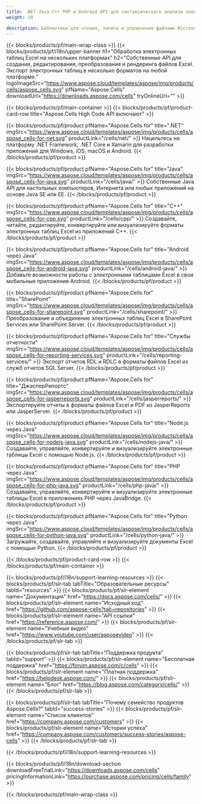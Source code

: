 ```yaml
---
title: .NET Java C++ PHP и Android API для синтаксического анализа электронных таблиц Excel 
weight: 10

description: Библиотеки для чтения, записи и управления файлами Microsoft Excel в .NET Java C++ приложениях для Android и SharePoint. Экспорт рабочих листов в SSRS и JasperReports
---
```

{{< blocks/products/pf/main-wrap-class >}}
{{< blocks/products/pf/i18n/upper-banner h1="Обработка электронных таблиц Excel на нескольких платформах" h2="Собственные API для создания, редактирования, преобразования и рендеринга файлов Excel. Экспорт электронных таблиц в несколько форматов на любой платформе." logoImageSrc="https://www.aspose.cloud/templates/aspose/img/products/cells/aspose_cells.svg" pfName="Aspose.Cells" downloadUrl="https://downloads.aspose.com/cells" tryOnlineUrl="" >}}

{{< blocks/products/pf/main-container >}}
{{< blocks/products/pf/product-card-row title="Aspose.Cells High Code API включают" >}}

{{< blocks/products/pf/product pfName="Aspose.Cells for" title=".NET" imgSrc="https://www.aspose.cloud/templates/aspose/img/products/cells/aspose_cells-for-net.svg" productLink="/cells/net/" >}}
Нацельтесь на платформу .NET Framework, .NET Core и Xamarin для разработки приложений для Windows, iOS, macOS и Android.
{{< /blocks/products/pf/product >}}

{{< blocks/products/pf/product pfName="Aspose.Cells for" title="Java" imgSrc="https://www.aspose.cloud/templates/aspose/img/products/cells/aspose_cells-for-java.svg" productLink="/cells/java/" >}}
Собственные Java API для настольных компьютеров, Интернета или любых приложений на основе Java SE или EE.
{{< /blocks/products/pf/product >}}

{{< blocks/products/pf/product pfName="Aspose.Cells for" title="C++" imgSrc="https://www.aspose.cloud/templates/aspose/img/products/cells/aspose_cells-for-cpp.svg" productLink="/cells/cpp/" >}}
Создавайте, читайте, редактируйте, конвертируйте или визуализируйте форматы электронных таблиц Excel из приложений C++.
{{< /blocks/products/pf/product >}}

{{< blocks/products/pf/product pfName="Aspose.Cells for" title="Android через Java" imgSrc="https://www.aspose.cloud/templates/aspose/img/products/cells/aspose_cells-for-android-java.svg" productLink="/cells/android-java/" >}}
Добавьте возможности работы с электронными таблицами Excel в свои мобильные приложения Android.
{{< /blocks/products/pf/product >}}

{{< blocks/products/pf/product pfName="Aspose.Cells for" title="SharePoint" imgSrc="https://www.aspose.cloud/templates/aspose/img/products/cells/aspose_cells-for-sharepoint.svg" productLink="/cells/sharepoint/" >}}
Преобразование и объединение электронных таблиц Excel в SharePoint Services или SharePoint Server.
{{< /blocks/products/pf/product >}}

{{< blocks/products/pf/product pfName="Aspose.Cells for" title="Службы отчетности" imgSrc="https://www.aspose.cloud/templates/aspose/img/products/cells/aspose_cells-for-reporting-services.svg" productLink="/cells/reporting-services/" >}}
Экспорт отчетов RDL и RDLC в форматы файлов Excel из служб отчетов SQL Server.
{{< /blocks/products/pf/product >}}

{{< blocks/products/pf/product pfName="Aspose.Cells for" title="ДжасперРепортс" imgSrc="https://www.aspose.cloud/templates/aspose/img/products/cells/aspose_cells-for-jasperreports.svg" productLink="/cells/jasperreports/" >}}
Экспортируйте отчеты в форматы файлов Excel и PDF из JasperReports или JasperServer.
{{< /blocks/products/pf/product >}}

{{< blocks/products/pf/product pfName="Aspose.Cells for" title="Node.js через Java" imgSrc="https://www.aspose.cloud/templates/aspose/img/products/cells/aspose_cells-for-nodejs-java.svg" productLink="/cells/nodejs-java/" >}}
Создавайте, управляйте, конвертируйте и визуализируйте электронные таблицы Excel с помощью Node.js.
{{< /blocks/products/pf/product >}}

{{< blocks/products/pf/product pfName="Aspose.Cells for" title="PHP через Java" imgSrc="https://www.aspose.cloud/templates/aspose/img/products/cells/aspose_cells-for-php-java.svg" productLink="/cells/php-java/" >}}
Создавайте, управляйте, конвертируйте и визуализируйте электронные таблицы Excel в приложениях PHP через JavaBridge.
{{< /blocks/products/pf/product >}}

{{< blocks/products/pf/product pfName="Aspose.Cells for" title="Python через Java" imgSrc="https://www.aspose.cloud/templates/aspose/img/products/cells/aspose_cells-for-python-java.svg" productLink="/cells/python-java/" >}}
Загружайте, создавайте, управляйте и визуализируйте документы Excel с помощью Python.
{{< /blocks/products/pf/product >}}

{{< /blocks/products/pf/product-card-row >}}
{{< /blocks/products/pf/main-container >}}

{{< blocks/products/pf/i18n/support-learning-resources >}}
{{< blocks/products/pf/slr-tab tabTitle="Образовательные ресурсы" tabId="resources" >}}
{{< blocks/products/pf/slr-element name="Документация" href="https://docs.aspose.com/cells/" >}}
{{< blocks/products/pf/slr-element name="Исходный код" href="https://github.com/aspose-cells?tab=repositories" >}}
{{< blocks/products/pf/slr-element name="API ссылки" href="https://reference.aspose.com/" >}}
{{< blocks/products/pf/slr-element name="Учебные видео" href="https://www.youtube.com/user/asposevideo" >}}
{{< /blocks/products/pf/slr-tab >}}

{{< blocks/products/pf/slr-tab tabTitle="Поддержка продукта" tabId="support" >}}
{{< blocks/products/pf/slr-element name="Бесплатная поддержка" href="https://forum.aspose.com/c/cells" >}}
{{< blocks/products/pf/slr-element name="Платная поддержка" href="https://helpdesk.aspose.com/" >}}
{{< blocks/products/pf/slr-element name="Блог" href="https://blog.aspose.com/category/cells/" >}}
{{< /blocks/products/pf/slr-tab >}}

{{< blocks/products/pf/slr-tab tabTitle="Почему семейство продуктов Aspose.Cells?" tabId="success-stories" >}}
{{< blocks/products/pf/slr-element name="Список клиентов" href="https://company.aspose.com/customers" >}}
{{< blocks/products/pf/slr-element name="Истории успеха" href="https://company.aspose.com/customers/success-stories/aspose-cells" >}}
{{< /blocks/products/pf/slr-tab >}}

{{< /blocks/products/pf/i18n/support-learning-resources >}}

{{< blocks/products/pf/i18n/download-section downloadFreeTrialLink="https://downloads.aspose.com/cells" pricingInformationLink="https://purchase.aspose.com/pricing/cells/family" >}}

{{< /blocks/products/pf/main-wrap-class >}}
